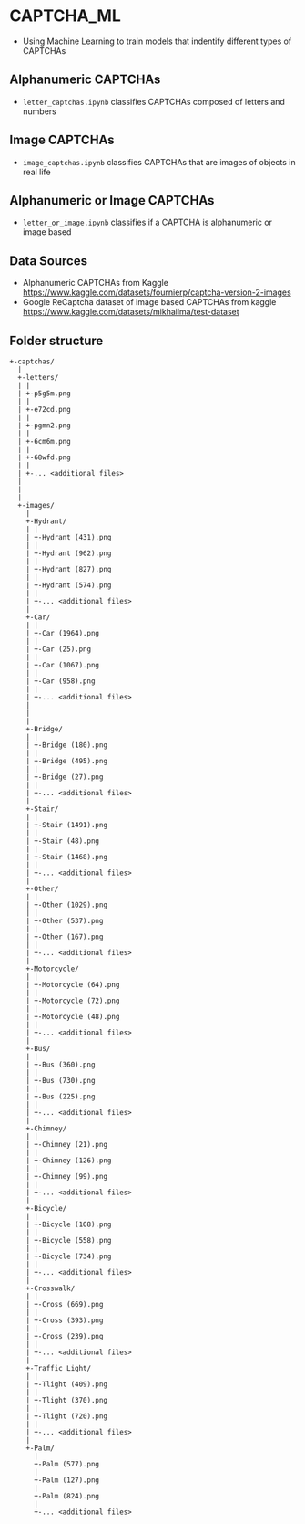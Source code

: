# CAPTCHA_ML
- Using Machine Learning to train models that indentify different types of CAPTCHAs

## Alphanumeric CAPTCHAs
- ```letter_captchas.ipynb``` classifies CAPTCHAs composed of letters and numbers 
  
## Image CAPTCHAs
- ```image_captchas.ipynb``` classifies CAPTCHAs that are images of objects in real life 
  
## Alphanumeric or Image CAPTCHAs
- ```letter_or_image.ipynb``` classifies if a CAPTCHA is alphanumeric or image based 

## Data Sources
- Alphanumeric CAPTCHAs from Kaggle https://www.kaggle.com/datasets/fournierp/captcha-version-2-images
- Google ReCaptcha dataset of image based CAPTCHAs from kaggle https://www.kaggle.com/datasets/mikhailma/test-dataset

## Folder structure
```
+-captchas/
  |
  +-letters/
  | |
  | +-p5g5m.png
  | |
  | +-e72cd.png
  | |
  | +-pgmn2.png
  | |
  | +-6cm6m.png
  | |
  | +-68wfd.png
  | |
  | +-... <additional files>
  |
  |
  |
  +-images/
    |
    +-Hydrant/
    | |
    | +-Hydrant (431).png
    | |
    | +-Hydrant (962).png
    | |
    | +-Hydrant (827).png
    | |
    | +-Hydrant (574).png
    | |
    | +-... <additional files>
    |
    +-Car/
    | |
    | +-Car (1964).png
    | |
    | +-Car (25).png
    | |
    | +-Car (1067).png
    | |
    | +-Car (958).png
    | |
    | +-... <additional files>
    |
    |
    |
    +-Bridge/
    | |
    | +-Bridge (180).png
    | |
    | +-Bridge (495).png
    | |
    | +-Bridge (27).png
    | |
    | +-... <additional files>
    |
    +-Stair/
    | |
    | +-Stair (1491).png
    | |
    | +-Stair (48).png
    | |
    | +-Stair (1468).png
    | |
    | +-... <additional files>
    |
    +-Other/
    | |
    | +-Other (1029).png
    | |
    | +-Other (537).png
    | |
    | +-Other (167).png
    | |
    | +-... <additional files>
    |
    +-Motorcycle/
    | |
    | +-Motorcycle (64).png
    | |
    | +-Motorcycle (72).png
    | |
    | +-Motorcycle (48).png
    | |
    | +-... <additional files>
    |
    +-Bus/
    | |
    | +-Bus (360).png
    | |
    | +-Bus (730).png
    | |
    | +-Bus (225).png
    | |
    | +-... <additional files>
    |
    +-Chimney/
    | |
    | +-Chimney (21).png
    | |
    | +-Chimney (126).png
    | |
    | +-Chimney (99).png
    | |
    | +-... <additional files>
    |
    +-Bicycle/
    | |
    | +-Bicycle (108).png
    | |
    | +-Bicycle (558).png
    | |
    | +-Bicycle (734).png
    | |
    | +-... <additional files>
    |
    +-Crosswalk/
    | |
    | +-Cross (669).png
    | |
    | +-Cross (393).png
    | |
    | +-Cross (239).png
    | |
    | +-... <additional files>
    |
    +-Traffic Light/
    | |
    | +-Tlight (409).png
    | |
    | +-Tlight (370).png
    | |
    | +-Tlight (720).png
    | |
    | +-... <additional files>
    |
    +-Palm/
      |
      +-Palm (577).png
      |
      +-Palm (127).png
      |
      +-Palm (824).png
      |
      +-... <additional files>
```
